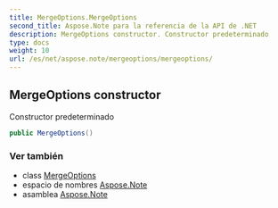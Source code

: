 ```yaml
---
title: MergeOptions.MergeOptions
second_title: Aspose.Note para la referencia de la API de .NET
description: MergeOptions constructor. Constructor predeterminado
type: docs
weight: 10
url: /es/net/aspose.note/mergeoptions/mergeoptions/
---
```

## MergeOptions constructor

Constructor predeterminado

```csharp
public MergeOptions()
```

### Ver también

* class [MergeOptions](../)
* espacio de nombres [Aspose.Note](../../mergeoptions/)
* asamblea [Aspose.Note](../../../)


